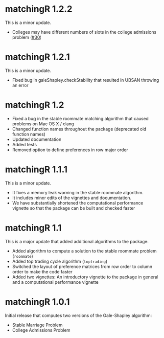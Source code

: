 # matchingR 1.2.2

This is a minor update. 

 * Colleges may have different numbers of slots in the college admissions problem ([#30](https://github.com/jtilly/matchingR/issues/30))

# matchingR 1.2.1

This is a minor update. 

 * Fixed bug in galeShapley.checkStability that resulted in UBSAN throwing an error

# matchingR 1.2

 * Fixed a bug in the stable roommate matching algorithm that caused
   problems on Mac OS X / clang
 * Changed function names throughout the package (deprecated old function names)
 * Updated documentation
 * Added tests
 * Removed option to define preferences in row major order

# matchingR 1.1.1

This is a minor update. 
    
 * It fixes a memory leak warning in the stable roommate algorithm.
 * It includes minor edits of the vignettes and documentation.
 * We have substantially shortened the computational performance vignette 
   so that the package can be built and checked faster


# matchingR 1.1

This is a major update that added additional algorithms to the package.

 * Added algorithm to compute a solution to the stable roommate problem 
   (`roommate`)
 * Added top trading cycle algorithm (`toptrading`)
 * Switched the layout of preference matrices from row order to column order 
   to make the code faster
 * Added two vignettes: An introductory vignette to the package in general 
   and a computational performance vignette

# matchingR 1.0.1

Initial release that computes two versions of the Gale-Shapley algorithm:
    
 * Stable Marriage Problem
 * College Admissions Problem  
